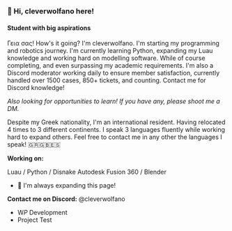 ### 👋 Hi, cleverwolfano here!
#### Student with big aspirations
Γεια σας! How's it going? I'm cleverwolfano. I'm starting my programming and robotics journey. I'm currently learning Python, expanding my Luau knowledge and working hard on modelling software. While of course completing, and even surpassing my academic requirements. I'm also a Discord moderator working daily to ensure member satisfaction, currently handled over 1500 cases, 850+ tickets, and counting. Contact me for Discord knowledge!

*Also looking for opportunities to learn! If you have any, please shoot me a DM.*

Despite my Greek nationality, I'm an international resident. Having relocated 4 times to 3 different continents. I speak 3 languages fluently while working hard to expand others. Feel free to contact me in any other the languages I speak! 🇬🇷🇬🇧🇪🇸


**Working on:** 

Luau / Python / Disnake
Autodesk Fusion 360 / Blender

- 🔭 I'm always expanding this page!


**Contact me on Discord:** @cleverwolfano

- W*P* Development
- Project Test

